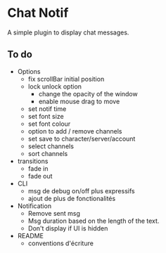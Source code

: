 # Chat Notif

A simple plugin to display chat messages.

## To do

- Options
  - fix scrollBar initial position
  - lock unlock option
    - change the opacity of the window
    - enable mouse drag to move
  - set notif time
  - set font size
  - set font colour
  - option to add / remove channels
  - set save to character/server/account
  - select channels
  - sort channels
- transitions
  - fade in
  - fade out
- CLI
  - msg de debug on/off plus expressifs
  - ajout de plus de fonctionalités
- Notification
  - Remove sent msg
  - Msg duration based on the length of the text.
  - Don't display if UI is hidden
- README
  - conventions d'écriture
